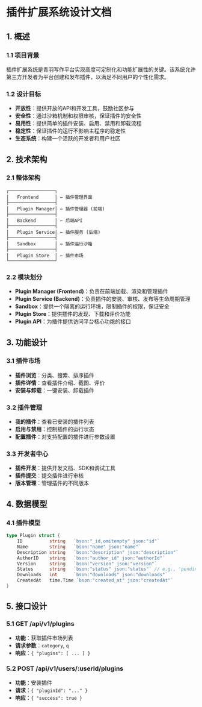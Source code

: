 # 插件扩展系统设计文档

## 1. 概述

### 1.1 项目背景
插件扩展系统是青羽写作平台实现高度可定制化和功能扩展性的关键。该系统允许第三方开发者为平台创建和发布插件，以满足不同用户的个性化需求。

### 1.2 设计目标
- **开放性**：提供开放的API和开发工具，鼓励社区参与
- **安全性**：通过沙箱机制和权限审核，保证插件的安全性
- **易用性**：提供简单的插件安装、启用、禁用和卸载流程
- **稳定性**：保证插件的运行不影响主程序的稳定性
- **生态系统**：构建一个活跃的开发者和用户社区

## 2. 技术架构

### 2.1 整体架构
```
┌─────────────────┐
│   Frontend      │ ← 插件管理界面
├─────────────────┤
│   Plugin Manager│ ← 插件管理器 (前端)
├─────────────────┤
│   Backend       │ ← 后端API
├─────────────────┤
│   Plugin Service│ ← 插件服务 (后端)
├─────────────────┤
│   Sandbox       │ ← 插件运行沙箱
├─────────────────┤
│   Plugin Store  │ ← 插件市场
└─────────────────┘
```

### 2.2 模块划分
- **Plugin Manager (Frontend)**：负责在前端加载、渲染和管理插件
- **Plugin Service (Backend)**：负责插件的安装、审核、发布等生命周期管理
- **Sandbox**：提供一个隔离的运行环境，限制插件的权限，保证安全
- **Plugin Store**：提供插件的发现、下载和评价功能
- **Plugin API**：为插件提供访问平台核心功能的接口

## 3. 功能设计

### 3.1 插件市场
- **插件浏览**：分类、搜索、排序插件
- **插件详情**：查看插件介绍、截图、评价
- **安装与卸载**：一键安装、卸载插件

### 3.2 插件管理
- **我的插件**：查看已安装的插件列表
- **启用与禁用**：控制插件的运行状态
- **配置插件**：对支持配置的插件进行参数设置

### 3.3 开发者中心
- **插件开发**：提供开发文档、SDK和调试工具
- **插件提交**：提交插件进行审核
- **版本管理**：管理插件的不同版本

## 4. 数据模型

### 4.1 插件模型
```go
type Plugin struct {
    ID          string   `bson:"_id,omitempty" json:"id"`
    Name        string   `bson:"name" json:"name"`
    Description string   `bson:"description" json:"description"`
    AuthorID    string   `bson:"author_id" json:"authorId"`
    Version     string   `bson:"version" json:"version"`
    Status      string   `bson:"status" json:"status"` // e.g., 'pending', 'approved', 'rejected'
    Downloads   int      `bson:"downloads" json:"downloads"`
    CreatedAt   time.Time `bson:"created_at" json:"createdAt"`
}
```

## 5. 接口设计

### 5.1 GET /api/v1/plugins
- **功能**：获取插件市场列表
- **请求参数**：`category`, `q`
- **响应**：`{ "plugins": [ ... ] }`

### 5.2 POST /api/v1/users/:userId/plugins
- **功能**：安装插件
- **请求**：`{ "pluginId": "..." }`
- **响应**：`{ "success": true }`